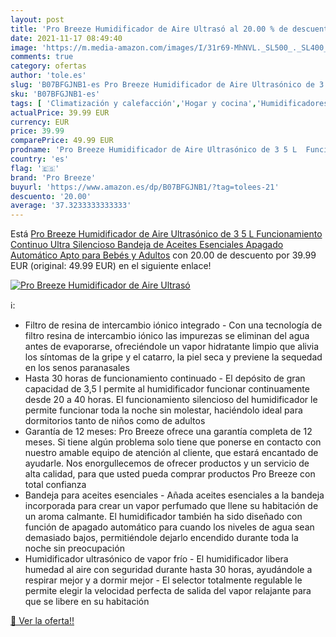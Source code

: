 ```yaml
---
layout: post
title: 'Pro Breeze Humidificador de Aire Ultrasó al 20.00 % de descuento'
date: 2021-11-17 08:49:40
image: 'https://m.media-amazon.com/images/I/31r69-MhNVL._SL500_._SL400_.jpg'
comments: true
category: ofertas
author: 'tole.es'
slug: 'B07BFGJNB1-es Pro Breeze Humidificador de Aire Ultrasónico de 3 5 L...'
sku: 'B07BFGJNB1-es'
tags: [ 'Climatización y calefacción','Hogar y cocina','Humidificadores','bebés','pro breeze', ]
actualPrice: 39.99 EUR
currency: EUR
price: 39.99
comparePrice: 49.99 EUR
prodname: 'Pro Breeze Humidificador de Aire Ultrasónico de 3 5 L  Funcionamiento Continuo  Ultra Silencioso  Bandeja de Aceites Esenciales  Apagado Automático  Apto para Bebés y Adultos'
country: 'es'
flag: '🇪🇸'
brand: 'Pro Breeze'
buyurl: 'https://www.amazon.es/dp/B07BFGJNB1/?tag=tolees-21'
descuento: '20.00'
average: '37.3233333333333'
---
```


Está [Pro Breeze Humidificador de Aire Ultrasónico de 3 5 L  Funcionamiento Continuo  Ultra Silencioso  Bandeja de Aceites Esenciales  Apagado Automático  Apto para Bebés y Adultos](https://www.amazon.es/dp/B07BFGJNB1/?tag=tolees-21) con 20.00 de descuento por 39.99 EUR (original: 49.99 EUR) en el siguiente enlace!

[![Pro Breeze Humidificador de Aire Ultrasó](https://m.media-amazon.com/images/I/31r69-MhNVL._SL500_._SL400_.jpg)](https://www.amazon.es/dp/B07BFGJNB1/?tag=tolees-21)

ℹ️:

- Filtro de resina de intercambio iónico integrado - Con una tecnología de filtro resina de intercambio iónico las impurezas se eliminan del agua antes de evaporarse, ofreciéndole un vapor hidratante limpio que alivia los síntomas de la gripe y el catarro, la piel seca y previene la sequedad en los senos paranasales
- Hasta 30 horas de funcionamiento continuado - El depósito de gran capacidad de 3,5 l permite al humidificador funcionar continuamente desde 20 a 40 horas. El funcionamiento silencioso del humidificador le permite funcionar toda la noche sin molestar, haciéndolo ideal para dormitorios tanto de niños como de adultos
- Garantía de 12 meses: Pro Breeze ofrece una garantía completa de 12 meses. Si tiene algún problema solo tiene que ponerse en contacto con nuestro amable equipo de atención al cliente, que estará encantado de ayudarle. Nos enorgullecemos de ofrecer productos y un servicio de alta calidad, para que usted pueda comprar productos Pro Breeze con total confianza
- Bandeja para aceites esenciales - Añada aceites esenciales a la bandeja incorporada para crear un vapor perfumado que llene su habitación de un aroma calmante. El humidificador también ha sido diseñado con función de apagado automático para cuando los niveles de agua sean demasiado bajos, permitiéndole dejarlo encendido durante toda la noche sin preocupación
- Humidificador ultrasónico de vapor frío - El humidificador libera humedad al aire con seguridad durante hasta 30 horas, ayudándole a respirar mejor y a dormir mejor - El selector totalmente regulable le permite elegir la velocidad perfecta de salida del vapor relajante para que se libere en su habitación

[🛒 Ver la oferta!!](https://www.amazon.es/dp/B07BFGJNB1/?tag=tolees-21)
